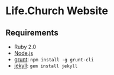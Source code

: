 # Life.Church Website

## Requirements

  * Ruby 2.0
  * [Node.js](http://nodejs.org)
  * [grunt](http://http://gruntjs.com/.org/): `npm install -g grunt-cli`
  * [jekyll](http://jekyllrb.com): `gem install jekyll`
